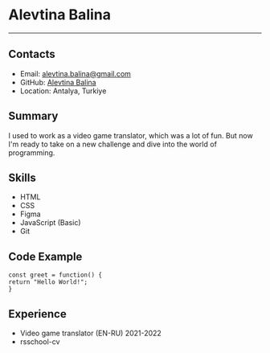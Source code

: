 # Alevtina Balina

---

## Contacts

- Email: alevtina.balina@gmail.com
- GitHub: [Alevtina Balina](https://github.com/alenslyn)
- Location: Antalya, Turkiye

## Summary

I used to work as a video game translator, which was a lot of fun. But now I'm ready to take on a new challenge and dive into the world of programming.

## Skills

- HTML
- CSS
- Figma
- JavaScript (Basic)
- Git

## Code Example

```
const greet = function() {
return "Hello World!";
}
```

## Experience

- Video game translator (EN-RU) 2021-2022
- rsschool-cv
